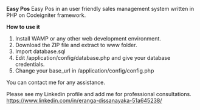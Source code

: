 **Easy Pos**
Easy Pos in an user friendly sales management system written in PHP on Codeigniter framework.

**How to use it** 
1. Install WAMP or any other web development environment. 
2. Download the ZIP file and extract to www folder. 
3. Import database.sql 
4. Edit /application/config/database.php and give your database credentials. 
5. Change your base_url in /application/config/config.php

You can contact me for any assistance.

Please see my Linkedin profile and add me for professional consultations. 
https://www.linkedin.com/in/eranga-dissanayaka-51a645238/
